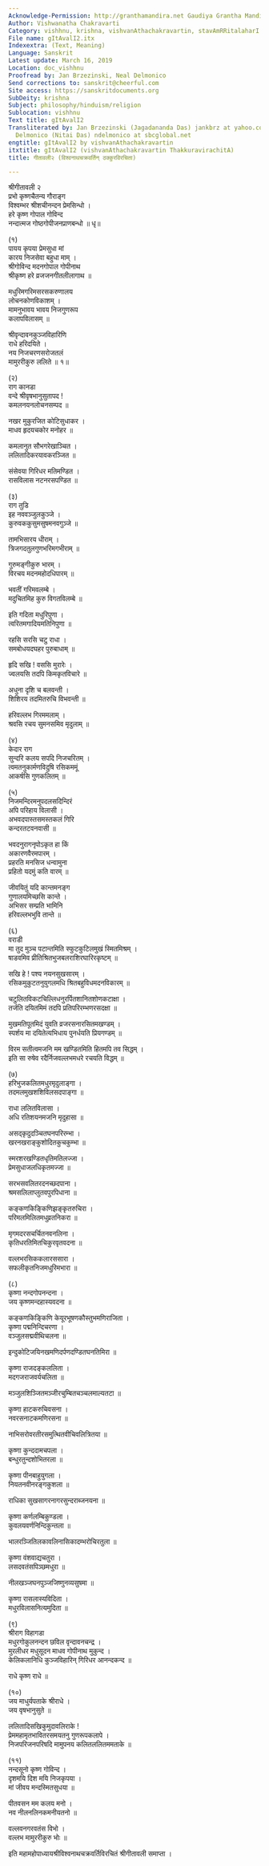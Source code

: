 ```yaml
---
Acknowledge-Permission: http://granthamandira.net Gaudiya Grantha Mandira
Author: Vishwanatha Chakravarti
Category: vishhnu, krishna, vishvanAthachakravartin, stavAmRRitalaharI
File name: gItAvalI2.itx
Indexextra: (Text, Meaning)
Language: Sanskrit
Latest update: March 16, 2019
Location: doc_vishhnu
Proofread by: Jan Brzezinski, Neal Delmonico
Send corrections to: sanskrit@cheerful.com
Site access: https://sanskritdocuments.org
SubDeity: krishna
Subject: philosophy/hinduism/religion
Sublocation: vishhnu
Text title: gItAvalI2
Transliterated by: Jan Brzezinski (Jagadananda Das) jankbrz at yahoo.com and Neal
  Delmonico (Nitai Das) ndelmonico at sbcglobal.net
engtitle: gItAvalI2 by vishvanAthachakravartin
itxtitle: gItAvalI2 (vishvanAthachakravartin ThakkuravirachitA)
title: गीतावली२ (विश्वनाथचक्रवर्तिन् ठक्कुरविरचिता)

---
```

  
 श्रीगीतावली २   
प्रभो कृष्णचैतन्य गौराङ्ग  
     विश्वम्भर श्रीशचीनन्दन प्रेमसिन्धो ।  
हरे कृष्ण गोपाल गोविन्द  
     नन्दात्मज गोष्ठगोपीजनप्राणबन्धो ॥ धृ॥  
  
(१)  
पायय कृपया प्रेमसुधा मां  
     कारय निजसेवा बहुधा माम् ।  
श्रीगोविन्द मदनगोपाल गोपीनाथ  
     श्रीकृष्ण हरे व्रजजनगीतलीलागाथ ॥  
  
मधुरिमगरिमसरसकरुणालय  
     लोचनकोणविकाशम् ।  
मामनुभावय भावय निजगुणरूप  
     कलापविलासम् ॥  
  
श्रीवृन्दावनकुञ्जविहारिणि  
     राधे हरिदयिते ।  
नय निजचरणसरोजतलं  
     मामुररीकुरु ललिते ॥ १॥  
  
(२)  
राग कानडा  
वन्दे श्रीवृषभानुसुतापद !  
कमलनयनलोचनसम्पद ॥  
  
नखर मुकुरजित कोटिसुधाकर ।  
माधव हृदयचकोर मनोहर ॥  
  
कमलानुत सौभगरेखाञ्चित ।  
ललितादिकरयावकरञ्जित ॥  
  
संसेवया गिरिधर मतिमण्डित ।  
रासविलास नटनरसपण्डित ॥  
  
(३)  
राग तुडि  
इह नववञ्जुलकुञ्जे ।  
कुरुवककुसुमसुषमनवगुञ्जे ॥  
  
तामभिसारय धीराम् ।  
त्रिजगदतुलगुणभरिमगभीराम् ॥  
  
गुरुमङ्गीकुरु भारम् ।  
विरचय मदनमहोदधिपारम् ॥  
  
भवतीं गरिमवलम्बे ।  
मदुचितमिह कुरु विगतविलम्बे ॥  
  
 इति गदिता मधुरिपुणा ।  
त्वरितमगादियमतिनिपुणा ॥  
  
रहसि सरसि चटु राधा ।  
समबोधयदघहर पुरुबाधाम् ॥  
  
हृदि सखि ! वससि मुरारेः ।  
ज्वलयसि तदपि किमकृतविचारे ॥  
  
अधुना दृशि च बलवन्ती ।  
शिशिरय तदमितरुचि विभवन्ती ॥  
  
हरिवल्लभ गिरममलाम् ।  
श्रवसि रचय सुमनसमिव मृदुलाम् ॥  
  
(४)  
केदार राग  
सुन्दरि कलय सपदि निजचरितम् ।  
त्वमतनुकार्मणविदुषि रसिकममूं  
आकर्षसि गुणकलितम् ॥  
  
(५)  
निजमन्दिरमनुपदलसदिन्दिरं  
     अपि परिहाय विलासी ।  
अभवदपास्तसमस्तकलं गिरि  
     कन्दरतटवनवासी ॥  
  
भवदनुरागनृपोऽकृत हा किं  
     अकारणवैरमपारम् ।  
प्रहरति मनसिज धन्वामुना  
     प्रहितो यदमुं कति वारम् ॥  
  
जीवयितुं यदि कान्तमनङ्ग  
     गुणालयमिच्छसि कान्ते ।  
अभिसर सम्प्रति भामिनि  
     हरिवल्लभभुवि तान्ते ॥  
  
(६)  
वराडी  
मा तुद मुञ्च पटान्तमिति स्फुटकुटिलमुखं स्मितमिश्रम् ।  
षाडवमिव प्रीतिश्रितभुजबलराशिरघारिरकृष्टम् ॥  
  
सखि हे ! पश्य नयनसुखसारम् ।  
रसिकमुकुटतनुयुगलमधि श्रितबहुविधमदनविकारम् ॥  
  
चटुलितविकटचिल्लिधनुरर्पितशानितशोणकटाक्षा ।  
तर्जति दयितमिमं तदपि प्रतिपरिरम्भणरसदक्षा ॥  
  
मुखमतिपूतमिदं युवति व्रजरसनारसितमखण्डम् ।  
स्पर्शय मा दयितेत्यभिधाय पुनर्धयति प्रियगण्डम् ॥  
  
विरम सतीत्वमजनि मम खण्डितमिति हितमपि तव सिद्धम् ।  
 इति सा रुषेव रदैर्निजवल्लभमधरे रचयति विद्धम् ॥  
  
(७)  
हरिभुजकलितमधुरमृदुलाङ्गा ।  
तदमलमुखशशिविलसदपाङ्गा ॥  
  
राधा ललितविलासा ।  
अधि रतिशयनमजनि मृदुहासा ॥  
  
असद्कृदुदञ्चितघनपरिरम्भा ।  
खरनखराङ्कुशोदितकुचकुम्भा ॥  
  
स्मरशरखण्डितधृतिमतिलज्जा ।  
प्रेमसुधाजलधिकृतमज्जा ॥  
  
सरभसवलितरदनच्छदपाना ।  
श्रमसलिलाप्लुतवपुरपिधाना ॥  
  
कङ्कणकिङ्किणिझङ्कृतरुचिरा ।  
परिमलमिलितमधुव्रतनिकरा ॥  
  
मृगमदरसचर्चितनवनलिना ।  
कृतिधरतिमितचिकुरवृतवदना ॥  
  
वल्लभरसिककलारससारा ।  
सफलीकृतनिजमधुरिमभारा ॥  
  
(८)  
कृष्णा नन्दगोपनन्दना ।  
जय कृष्णमन्दहास्यवदना ॥  
  
कङ्कणकिङ्किणि केयूरभूषणकौस्तुभमणिराजिता ।  
कृष्णा पद्मनिन्दिचरणा ।  
वञ्जुलसद्मवीथिचलना ॥  
  
इन्दुकोटिजयिनखमणिदर्पणदण्डितघनतिमिरा ॥  
  
कृष्णा राजदङ्कललिता ।  
मदगजराजवर्यचलिता ॥  
  
मञ्जुलशिञ्जितमञ्जीरचुम्बितचञ्चलमाल्यतटा ॥  
  
कृष्णा हाटकरुचिवसना ।  
नवरसनाटकमणिरसना ॥  
  
नाभिसरोवरतीरसमुत्थितवीचिवलित्रितया ॥  
  
कृष्णा कुन्ददामचपला ।  
बन्धुरतुन्दशोभितरला ॥  
  
कृष्णा पीनबाहुयुगला ।  
नियतनवीनरङ्गकुशला ॥  
  
राधिका सुखसागरनागरसुन्दराब्जनयना ॥  
  
कृष्णा कर्णलम्बिकुण्डला ।  
कुवलयवर्णनिन्दिकुन्तला ॥  
  
भालरञ्जितिलकावलिनासिकादम्भरोचिरतुला ॥  
  
कृष्णा वंशवाद्यचतुरा ।  
लसदवतंसपिञ्छमधुरा ॥  
  
नीलखञ्जघनपुञ्जजिष्णुनव्यसुषमा ॥  
  
कृष्णा रासलास्यविदिता ।  
मधुरविलासनित्यमुदिता ॥  
  
(९)  
श्रीराग विहागडा  
मधुरगोकुलनन्दन छविल वृन्दावनचन्द्र ।  
मुरलीधर मधुसूदन माधव गोपीनाथ मुकुन्द ।  
केलिकलानिधि कुञ्जविहारिन् गिरिधर आनन्दकन्द ॥  
  
राधे कृष्ण राधे ॥  
  
(१०)  
जय माधुर्यपताके श्रीराधे ।  
जय वृषभानुसुते ॥  
  
ललितादिसखिकुमुदावलिराके !  
प्रेममहामृतभावितरसमयतनु गुणरूपकलापे ।  
निजपरिजनपरिषदि मामुपनय कलितललितममताके ॥  
  
(११)  
नन्दसूनो कृष्ण गोविन्द ।  
दृशमयि दिश मयि निजकृपया ।  
मां जीवय मन्दस्मितसुधया ॥  
  
पीतवसन मम कलय मनो ।  
नव नीलनलिनकमनीयतनो ॥  
  
वल्लवनगरवतंस विभो ।  
वल्लभ मामुररीकुरु भोः ॥  
  
इति महामहोपाध्यायश्रीविश्वनाथचक्रवर्तिविरचितं श्रीगीतावली समाप्ता ।  
  
  
  
